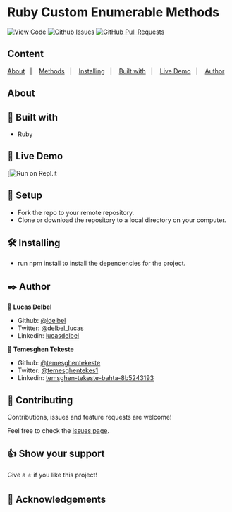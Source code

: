 # Ruby Custom Enumerable Methods
  
[![View Code](https://img.shields.io/badge/View%20-Code-green)]()
[![Github Issues](https://img.shields.io/badge/GitHub-Issues-orange)]()
[![GitHub Pull Requests](https://img.shields.io/badge/GitHub-Pull%20Requests-blue)]()

## Content

<a text-align="center" href="#about">About</a>&nbsp;&nbsp;&nbsp;|&nbsp;&nbsp;&nbsp;
<a href="#method">Methods</a>&nbsp;&nbsp;&nbsp;|&nbsp;&nbsp;&nbsp;
<a href="#ins">Installing</a>&nbsp;&nbsp;&nbsp;|&nbsp;&nbsp;&nbsp;
<a href="#with">Built with</a>&nbsp;&nbsp;&nbsp;|&nbsp;&nbsp;&nbsp;
<a href="#ldl">Live Demo</a>&nbsp;&nbsp;&nbsp;|&nbsp;&nbsp;&nbsp;
<a href="#author">Author</a>

## About <a name = "about"></a>


## 🔧 Built with<a name = "with"></a>

- Ruby


## 🔴 Live Demo <a name = "ldl"></a>

[![Run on Repl.it]()


## 🔨 Setup

- Fork the repo to your remote repository.
- Clone or download the repository to a local directory on your computer.

## 🛠 Installing <a name = "ins"></a>

- run npm install to install the dependencies for the project.

## ✒️  Author <a name = "author"></a>

👤 **Lucas Delbel**

- Github: [@ldelbel](https://github.com/ldelbel)
- Twitter: [@delbel_lucas](https://twitter.com/delbel_lucas)
- Linkedin: [lucasdelbel](https://www.linkedin.com/in/lucasdelbel/)

👤 **Temesghen Tekeste**

- Github: [@temesghentekeste](https://github.com/temesghentekeste)
- Twitter: [@temesghentekes1](https://twitter.com/temesghentekes1)
- Linkedin: [temsghen-tekeste-bahta-8b5243193](https://www.linkedin.com/in/temesghen-tekeste-bahta-8b5243193/)

## 🤝 Contributing

Contributions, issues and feature requests are welcome!

Feel free to check the [issues page]().


## 👍 Show your support

Give a ⭐️ if you like this project!

## :clap: Acknowledgements
